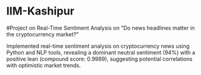 # IIM-Kashipur
#Project on Real-Time Sentiment Analysis on "Do news headlines matter in the cryptocurrency market?”

Implemented real-time sentiment analysis on cryptocurrency news using Python and NLP tools, revealing a dominant neutral sentiment (94%) with a positive lean (compound score: 0.9989), suggesting potential correlations with optimistic market trends.
